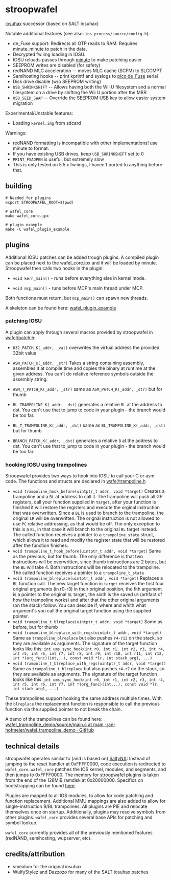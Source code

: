 # stroopwafel

[iosuhax](https://github.com/smealum/iosuhax) successor (based on SALT iosuhax)

Notable additional features (see also: `ios_process/source/config.h`):

- de_Fuse support: Redirects all OTP reads to RAM. Requires minute_minute to patch in the data.
- Decrypted fw.img loading in IOSU.
- IOSU reloads passes through [minute](https://github.com/shinyquagsire23/minute_minute) to make patching easier
- SEEPROM writes are disabled (for safety)
- redNAND MLC acceleration -- moves MLC cache (SCFM) to SLCCMPT
- Semihosting hooks -- print kprintf and syslogs to [pico de_Fuse](https://github.com/shinyquagsire23/wii_u_modchip/tree/main/pico_defuse) serial
- Disk drive disable (w/o SEEPROM writing)
- `USB_SHRINKSHIFT` -- Allows having both the Wii U filesystem and a normal filesystem on a drive by shifting the Wii U portion after the MBR
- `USB_SEED_SWAP` -- Override the SEEPROM USB key to allow easier system migration

Experimental/Unstable features:

- Loading `kernel.img` from sdcard

Warnings:

- redNAND formatting is incompatible with other implementations! use minute to format.
- If you have existing USB drives, keep `USB_SHRINKSHIFT` set to 0
- `PRINT_FSAOPEN` is useful, but extremely slow
- This is only tested on 5.5.x fw.imgs, I haven't ported to anything before that.

## building

```
# Needed for plugins
export STROOPWAFEL_ROOT=$(pwd)

# wafel_core
make wafel_core.ipx

# plugin example
make -C wafel_plugin_example
```

## plugins

Additional IOSU patches can be added trough plugins. A compiled plugin can be placed next to the wafel_core.ipx and it will be loaded by minute. Stroopwafel then calls two hooks in the plugin:

- `void kern_main()` - runs before everything else in kernel mode.

- `void mcp_main()` - runs before MCP's main thread under MCP.

Both functions must return, but `mcp_main()` can spawn new threads.

A skeleton can be found here: [wafel_plugin_example](wafel_plugin_example)

### patching IOSU

A plugin can apply through several macros provided by stroopwafel in [wafel/patch.h](wafel_core/include/wafel/patch.h):

- `U32_PATCH_K(_addr, _val)` overwrites the virtual address the provided 32bit value

- `ASM_PATCH_K(_addr, _str)` Takes a string containing assembly, assembles it at compile time and copies the binary at runtime at the given address. You can't do relative reference symbols outside the assembly string.

- `ASM_T_PATCH_K(_addr, _str)` same as `ASM_PATCH_K(_addr, _str)` but for thumb

- `BL_TRAMPOLINE_K(_addr, _dst)` generates a relative `BL` at the address to dst. You can't use that to jump to code in your plugin - the branch would be too far.

- `BL_T_TRAMPOLINE_K(_addr, _dst)` same as `BL_TRAMPOLINE_K(_addr, _dst)` but for thumb

- `BRANCH_PATCH_K(_addr, _dst)` generates a relative `B` at the address to dst. You can't use that to jump to code in your plugin - the branch would be too far.

### hooking IOSU using trampolines

Stroopwafel provides two ways to hook into IOSU to call your C or asm code. The functions and structs are declared in [wafel/trampoline.h](wafel_core/include/wafel/trampoline.h)

- `void trampoline_hook_before(uintptr_t addr, void *target)` 
  Creates a trampoline and a `BL` at address to call it. The trampoline will push all GP registers, call your function supplied in `target`, after your function is finished it will restore the registers and execute the orginal instruction that was overwritten.
  Since a `BL` is used to branch to the trampoline, the original `LR` will be overwritten. The orignal instruction is not allowed to use `PC` relative addressing, as that would be off. The only exception to this is a `BL`, in that case it will branch to the original `BL` target instead.
  The called function receives a pointer to a `trampoline_state` struct, which allows it to read and modify the register state that will be restored after the function finishes.
- `void trampoline_t_hook_before(uintptr_t addr, void *target)` 
  Same as the previous, but for thumb. The only difference is that two instructions will be overwritten, since thumb instructions are 2 bytes, but the `BL` will take 4. Both instructions will be relocated to the trampoline. The called function receives a pointer to a `trampoline_t_state`
- `void trampoline_blreplace(uintptr_t addr, void *target)`
  Replaces a `BL` function call. The new target function in `target` receives the first four original arguments (in r0-r3) in their original position, the fith argument is a pointer to the original `BL` target, the sixth is the saved `LR` (artifact of how the trampoline works) and after that the other original arguments (on the stack) follow.
  You can descide if, where and whith what argument's you call the original target function using the supplied pointer.
- `void trampoline_t_blreplace(uintptr_t addr, void *target)`
  Same as before, but for thumb
- `void trampoline_blreplace_with_regs(uintptr_t addr, void *target)`
  Same as `trampoline_blreplace` but also pushes `r4-r12` on the stack, so they are available as arguments. The signature of the target function looks like this:  `int ums_sync_hook(int r0, int r1, int r2, r3, int r4, int r5, int r6, int r7, int r8, int r9, int r10, int r11, int r12, int *(org_func)(int,..), const void *lr, int stack_arg1, ...)`
- `void trampoline_t_blreplace_with_regs(uintptr_t addr, void *target)`
  Same as `trampoline_t_blreplace` but also pushes `r4-r7` on the stack, so they are available as arguments. The signature of the target function looks like this:  `int ums_sync_hook(int r0, int r1, int r2, r3, int r4, int r5, int r6, int r7, int *(org_func)(int,..), const void *lr, int stack_arg1, ...)`

These trampolines support hooking the same address multiple times. With the `blreplace` the replacement function is responsible to call the previous function via the supplied pointer to not break the chain.

A demo of the trampolines can be found here: [wafel_trampoline_demo/source/main.c at main · jan-hofmeier/wafel_trampoline_demo · GitHub](https://github.com/jan-hofmeier/wafel_trampoline_demo/blob/main/source/main.c)

## technical details

stroopwafel operates similar to (and is based on) [SaltyNX](https://github.com/shinyquagsire23/SaltyNX): Instead of jumping to the reset handler at 0xFFFF0000, code execution is redirected to `wafel_core`. `wafel_core` patches the IOS kernel, modules, and segments, and then jumps to 0xFFFF0000. The memory for stroopwafel plugins is taken from the end of the 128MiB ramdisk at 0x20000000. Specifics on bootstrapping can be found [here](https://github.com/shinyquagsire23/minute_minute/blob/master/source/ancast.c#L624).

Plugins are mapped to all IOS modules, to allow for code patching and function replacement. Additional MMU mappings are also added to allow for single-instruction B/BL trampolines. All plugins are PIE and relocate themselves once on startup. Additionally, plugins may resolve symbols from other plugins. `wafel_core` provides several base APIs for patching and symbol lookup.

`wafel_core` currently provides all of the previously mentioned features (redNAND, semihosting, wupserver, etc).

## credits/attribution

- smealum for the original iosuhax
- WulfyStylez and Dazzozo for many of the SALT iosuhax patches
